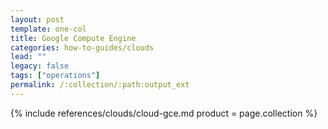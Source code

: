 ```yaml
---
layout: post
template: one-col
title: Google Compute Engine
categories: how-to-guides/clouds
lead: ""
legacy: false
tags: ["operations"]
permalink: /:collection/:path:output_ext
---
```




{% include references/clouds/cloud-gce.md  product = page.collection %}
